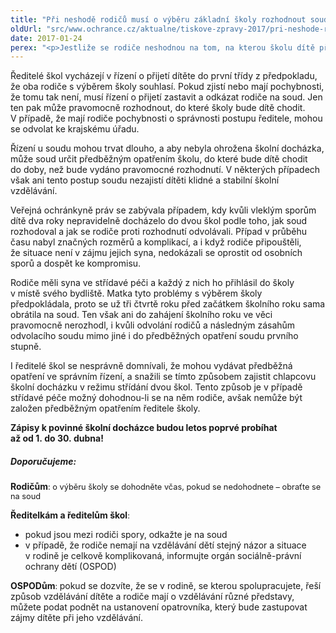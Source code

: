 ```yaml
---
title: "Při neshodě rodičů musí o výběru základní školy rozhodnout soud"
oldUrl: "src/www.ochrance.cz/aktualne/tiskove-zpravy-2017/pri-neshode-rodicu-musi-o-vyberu-zakladni-skoly-rozhodnout-soud"
date: 2017-01-24
perex: "<p>Jestliže se rodiče neshodnou na tom, na kterou školu dítě přihlásí k plnění povinné školní docházky, může o výběru školy rozhodnout jedině soud. Tyto spory vždy negativně dopadají především na dítě a jeho školní vzdělávání. </p>"
---
```


<!-- imported from the old website -->

<p>Ředitelé škol vycházejí v řízení o přijetí dítěte do první třídy z předpokladu, že oba rodiče s výběrem školy souhlasí. Pokud zjistí nebo mají pochybnosti, že tomu tak není, musí řízení o přijetí zastavit a odkázat rodiče na soud. Jen ten pak může pravomocně rozhodnout, do které školy bude dítě chodit. V případě, že mají rodiče pochybnosti o správnosti postupu ředitele, mohou se odvolat ke krajskému úřadu. </p> <p>Řízení u soudu mohou trvat dlouho, a aby nebyla ohrožena školní docházka, může soud určit předběžným opatřením školu, do které bude dítě chodit do doby, než bude vydáno pravomocné rozhodnutí. V některých případech však ani tento postup soudu nezajistí dítěti klidné a stabilní školní vzdělávání.</p> <p>Veřejná ochránkyně práv se zabývala případem, kdy kvůli vleklým sporům dítě dva roky nepravidelně docházelo do dvou škol podle toho, jak soud rozhodoval a jak se rodiče proti rozhodnutí odvolávali. Případ v průběhu času nabyl značných rozměrů a komplikací, a i když rodiče připouštěli, že situace není v zájmu jejich syna, nedokázali se oprostit od osobních sporů a dospět ke kompromisu.</p> <p>Rodiče měli syna ve střídavé péči a každý z nich ho přihlásil do školy v místě svého bydliště. Matka tyto problémy s výběrem školy předpokládala, proto se už tři čtvrtě roku před začátkem školního roku sama obrátila na soud. Ten však ani do zahájení školního roku ve věci pravomocně nerozhodl, i kvůli odvolání rodičů a následným zásahům odvolacího soudu mimo jiné i do předběžných opatření soudu prvního stupně. </p> <p>I ředitelé škol se nesprávně domnívali, že mohou vydávat předběžná opatření ve správním řízení, a snažili se tímto způsobem zajistit chlapcovu školní docházku v režimu střídání dvou škol. Tento způsob je v případě střídavé péče možný dohodnou-li se na něm rodiče, avšak nemůže být založen předběžným opatřením ředitele školy. </p> <p><b>Zápisy k povinné školní docházce budou letos poprvé probíhat až od 1. do 30. dubna! </b></p> <h5>Doporučujeme:</h5><p><b>Rodičům</b><span style="background-color: initial; font-size: 12.8px;">: o výběru školy se dohodněte včas, pokud se nedohodnete – obraťte se na soud</span></p><p><b>Ředitelkám a ředitelům škol</b><span style="background-color: initial; font-size: 12.8px;">:</span></p><ul><li>pokud jsou mezi rodiči spory, odkažte je na soud</li><li>v případě, že rodiče nemají na vzdělávání dětí stejný názor a situace v rodině je celkově komplikovaná, informujte orgán sociálně-právní ochrany dětí (OSPOD)</li></ul><p><b>OSPODům</b><span style="background-color: initial; font-size: 12.8px;">: </span><span style="font-size: 11pt; font-family: Calibri, sans-serif;"></span>pokud se dozvíte, že se v rodině, se kterou spolupracujete, řeší způsob vzdělávání dítěte a rodiče mají o vzdělávání různé představy, můžete podat podnět na ustanovení opatrovníka, který bude zastupovat zájmy dítěte při jeho vzdělávání. </p>
